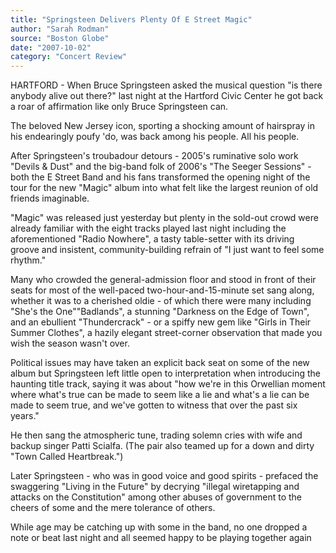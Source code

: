 ```yaml
---
title: "Springsteen Delivers Plenty Of E Street Magic"
author: "Sarah Rodman"
source: "Boston Globe"
date: "2007-10-02"
category: "Concert Review"
---
```


HARTFORD - When Bruce Springsteen asked the musical question "is there anybody alive out there?" last night at the Hartford Civic Center he got back a roar of affirmation like only Bruce Springsteen can.

The beloved New Jersey icon, sporting a shocking amount of hairspray in his endearingly poufy 'do, was back among his people. All his people.

After Springsteen's troubadour detours - 2005's ruminative solo work "Devils & Dust" and the big-band folk of 2006's "The Seeger Sessions" - both the E Street Band and his fans transformed the opening night of the tour for the new "Magic" album into what felt like the largest reunion of old friends imaginable.

"Magic" was released just yesterday but plenty in the sold-out crowd were already familiar with the eight tracks played last night including the aforementioned "Radio Nowhere", a tasty table-setter with its driving groove and insistent, community-building refrain of "I just want to feel some rhythm."

Many who crowded the general-admission floor and stood in front of their seats for most of the well-paced two-hour-and-15-minute set sang along, whether it was to a cherished oldie - of which there were many including "She's the One""Badlands", a stunning "Darkness on the Edge of Town", and an ebullient "Thundercrack" - or a spiffy new gem like "Girls in Their Summer Clothes", a hazily elegant street-corner observation that made you wish the season wasn't over.

Political issues may have taken an explicit back seat on some of the new album but Springsteen left little open to interpretation when introducing the haunting title track, saying it was about "how we're in this Orwellian moment where what's true can be made to seem like a lie and what's a lie can be made to seem true, and we've gotten to witness that over the past six years."

He then sang the atmospheric tune, trading solemn cries with wife and backup singer Patti Scialfa. (The pair also teamed up for a down and dirty "Town Called Heartbreak.")

Later Springsteen - who was in good voice and good spirits - prefaced the swaggering "Living in the Future" by decrying "illegal wiretapping and attacks on the Constitution" among other abuses of government to the cheers of some and the mere tolerance of others.

While age may be catching up with some in the band, no one dropped a note or beat last night and all seemed happy to be playing together again
